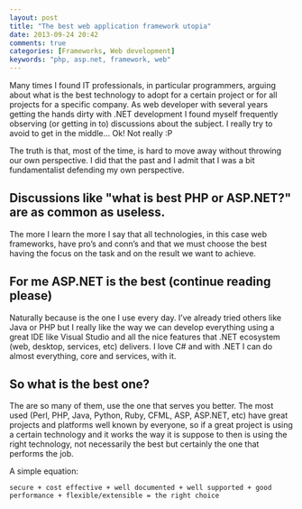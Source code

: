 ```yaml
---
layout: post
title: "The best web application framework utopia"
date: 2013-09-24 20:42
comments: true
categories: [Frameworks, Web development]
keywords: "php, asp.net, framework, web"
---
```

Many times I found IT professionals, in particular programmers, arguing about what is the best technology to adopt for a certain project or for all projects for a specific company. As web developer with several years getting the hands dirty with .NET development I found myself frequently observing (or getting in to) discussions about the subject. I really try to avoid to get in the middle... Ok! Not really :P<!-- more -->

The truth is that, most of the time, is hard to move away without throwing our own perspective. I did that the past and I admit that I was a bit fundamentalist defending my own perspective.

## Discussions like "what is best PHP or ASP.NET?" are as common as useless. 
The more I learn the more I say that all technologies, in this case web frameworks, have pro’s and conn’s and that we must choose the best having the focus on the task and on the result we want to achieve.

## For me ASP.NET is the best (continue reading please)
Naturally because is the one I use every day. I’ve already tried others like Java or PHP but I really like the way we can develop everything using a great IDE like Visual Studio and all the nice features that .NET ecosystem (web, desktop, services, etc) delivers. I love C# and with .NET I can do almost everything, core and services, with it.

## So what is the best one? 
The are so many of them, use the one that serves you better. The most used (Perl, PHP, Java, Python, Ruby, CFML, ASP, ASP.NET, etc) have great projects and platforms well known by everyone, so if a great project is using a certain technology and it works the way it is suppose to then is using the right technology, not necessarily the best but certainly the one that performs the job.

A simple equation:

`secure + cost effective + well documented + well supported + good performance + flexible/extensible = the right choice`
